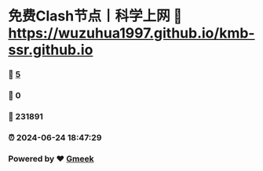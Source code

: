# 免费Clash节点丨科学上网 :link: https://wuzuhua1997.github.io/kmb-ssr.github.io 
### :page_facing_up: [5](https://wuzuhua1997.github.io/kmb-ssr.github.io/tag.html) 
### :speech_balloon: 0 
### :hibiscus: 231891 
### :alarm_clock: 2024-06-24 18:47:29 
### Powered by :heart: [Gmeek](https://github.com/Meekdai/Gmeek)
